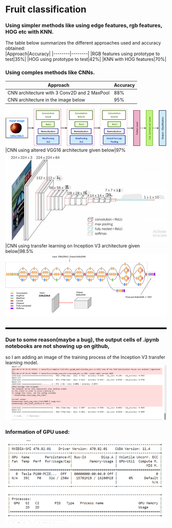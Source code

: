# Fruit classification

### Using simpler methods like using edge features, rgb features, HOG etc with KNN.
The table below summarizes the different approaches used and accuracy obtained:<br>
|Approach|Accuracy|
|--------|--------|
|RGB features using prototype to test|35%|
|HOG using prototype to test|42%|
|KNN with HOG features|70%|

### Using comples methods like CNNs.
|Approach|Accuracy|
|--------|--------|
|CNN architecture with 3 Conv2D and 2 MaxPool|88%|
|CNN architecture in the image below|95%
![](./Designed-CNN-architecture-for-fruit-classification.png)
|CNN using altered VGG16 architecture given below|97%
![](./vggal.jpg)
|CNN using transfer learning on Inception V3 architecture given below|98.5%
![](./iv3.png)<br>
<br>
<hr style="border:2px solid black">

### Due to some reason(maybe a bug), the output cells of .ipynb notebooks are not showing up on github, 
so I am adding an image of the training process of the Inception V3 transfer learning model.
![](./training.png)

### Information of GPU used:
![](./gpu.png)
